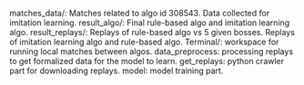 matches_data/: Matches related to algo id 308543. Data collected for imitation learning.
result_algo/: Final rule-based algo and imitation learning algo.
result_replays/: Replays of rule-based algo vs 5 given bosses. Replays of imitation learning algo and rule-based algo.
Terminal/: workspace for running local matches between algos.
data_preprocess: processing replays to get formalized data for the model to learn.
get_replays: python crawler part for downloading replays.
model: model training part.